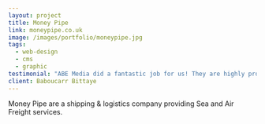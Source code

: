 ```yaml
---
layout: project
title: Money Pipe
link: moneypipe.co.uk
image: /images/portfolio/moneypipe.jpg
tags:
  - web-design
  - cms
  - graphic
testimonial: "ABE Media did a fantastic job for us! They are highly professional, flexible and accommodated our every need in building us a great website that surpassed our every expectation."
client: Baboucarr Bittaye
---
```


Money Pipe are a shipping & logistics company providing Sea and Air Freight services.
